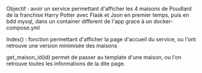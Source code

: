 Objectif : avoir un service permettant d'afficher les 4 maisons de Poudlard de la franchise Harry Potter avec Flask et Json en premier temps, puis en bdd mysql, dans un container different de l'app grace à un docker-compose.yml

Index() : fonction permettant d'afficher la page d'accueil du service, ou l'ont retrouve une version minimisée des maisons

get_maison_id(id) permet de passer au template d'une maison, ou l'on retrouve toutes les informations de la dite page.
